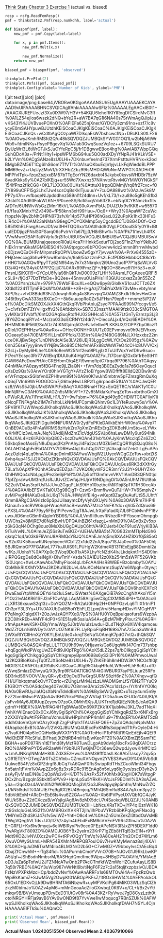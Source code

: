 [Think Stats Chapter 3 Exercise 1](http://greenteapress.com/thinkstats2/html/thinkstats2004.html#toc31) (actual vs. biased)

>>
```Python
resp = nsfg.ReadFemResp()
pmf = thinkstats2.Pmf(resp.numkdhh, label='actual')

def biaspmf(pmf, label):
    new_pmf = pmf.Copy(label=label)
    
    for x, p in pmf.Items():
        new_pmf.Mult(x,x)
        
        new_pmf.Normalize()
    return new_pmf
    
biased_pmf = biaspmf(pmf, 'observed')
    
thinkplot.PrePlot(2)
thinkplot.Pmfs([pmf, biased_pmf])
thinkplot.Config(xlabel='Number of Kids', ylabel='PMF')
```
![alt text][plot]
[plot] data:image/png;base64,iVBORw0KGgoAAAANSUhEUgAAAYUAAAEKCAYAAAD9xUlFAAAABHNCSVQICAgIfAhkiAAAAAlwSFlz%0AAAALEgAACxIB0t1+/AAAGXlJREFUeJzt3Xu0lXW97/H3V+54KQU6leheRKIYIRogDfCSlrcMvG3R%0A1LZ54ejIos6wszk2dNQ+bYe2R+aW7BA7qG1l6NA40s7SrWmAgQJlpIJuvKS43Yl4JUVBvuePOXnO%0AFIEFa625njXner/GYDCfy3zm91no+szf7/c8vycyE0mSAHYpuwBJUtdhKEiSCoaCJKlgKEiSCoaC%0AJKlgKEiSCoaCJKlgKEiSCoaCJKnQs+wCdtbAgQOzpaWl7DIkqaEsW7bshcwc1Np+DRcKLS0tLF26%0AtOwyJKmhRMSfd2Q/u48kSQVDQZJUMBQkSYWGG1OQ1Lw2bNjA6tWrWb9+fdmlNKy+ffsyePBgevXq%0A1ab3GwqSuozVq1ez++6709LSQkSUXU7DyUzWrl3L6tWrGTJkSJuOYfeRpC5j/fr1DBgwwEBoo4hg%0AwIAB7WppGQqSuhQDoX3a+/PrNt1Hty1+ipsWPM6bG94uu5QO0adXDyYfNpRJ41rKLkVSE+k2LYVm%0ACgSANze8zU0LHi+7DKnbuvfee/nd737XrmPstttuHVRNx+k2odBMgbBZM56T1Cg6IhS6om7TfVTr%0A1suOKbuEdjn1yjvLLkFqWieddBLPPPMM69evZ+rUqUyZMoVf//rXXHbZZbz99tsMHDiQWbNmMWPG%0ADHr06MFPfvITpk+fzqxZszjxxBM57bTTgEorYN26daxbt45Jkybx0ksvsWHDBr75zW8yadKkks9y%0A27plKEjq+ur55Wd7Xwxnz57NXnvtxRtvvMGYMWOYNGkSF154IfPnz2fIkCG8+OKL7LXXXlx00UXs%0AtttuXHrppQDMmjVrq8fr27cvc+fOZY899uCFF15g3LhxTJw4scsOqBsKklTjuuuuY+7cuQA888wz%0AzJw5k8MPP7y47n+vvfbaqeNlJpdddhnz589nl1124dlnn+Uvf/kL73//+zu89o5gKEhS1b333std%0Ad93FokWL6N+/P0ceeSSjRo1i5cqVrb63Z8+ebNq0CYBNmzbx1ltvAfDTn/6UNWvWsGzZMnr16kVL%0AS0uXvmPbUJDUJZUx9vfKK6+w55570r9/f1auXMnixYtZv3498+fP58knn3xH99Huu+/Oq6++Wry3%0ApaWFZcuWcfrppzNv3jw2bNhQHPN973sfvXr14p577uHPf96hGaxL022uPpKk1hx33HFs3LiR4cOH%0AM23aNMaNG8egQYOYOXMmp5xyCgcddBCTJ08G4DOf+Qxz585l1KhRLFiwgAsvvJDf/va3HHTQQSxa%0AtIhdd90VgLPOOoulS5fy0Y9+lBtuuIEDDjigzFNslS0FSarq06cPv/rVr7a67fjjj3/H8rBhw1i+%0AfPk71i1evLh4ffXVVwMwcOBAFi1atNVjrlu3rj3l1oUtBUlSwVCQJBUMBUlSwVCQJBUMBUlSwVCQ%0AJBUMBUnajqeeeooRI0aUXca7HHnkkSxdurTDj2soSFIn27hxY9klbJOhIEk1rrnmGkaMGMGIESO4%0A9tprgcov8bPOOovhw4dz2mmn8frrrwMwbdo0DjzwQEaOHFnMlrpmzRpOPfVUxowZw5gxY7jvvvsA%0A+PrXv84555zD+PHjOeeccxg3bhwPP/xw8bmbv/n/9a9/5bzzzmPs2LEcfPDB3HbbbQC88cYbnHHG%0AGQwfPpyTTz6ZN954oy7n7x3Nkrqkr/2i9Uno2uofP7P1qSaWLVvGD3/4Q+6//34yk0MPPZQjjjiC%0ARx99lFmzZjF+/HjOO+88vve97/H5z3+euXPnsnLlSiKCl19+GYCpU6fyla98hQkTJvD0009z7LHH%0AsmLFCgAeeeQRFi5cSL9+/fjOd77DzTffzDe+8Q2ee+45nnvuOUaPHs1ll13GUUcdxezZs3n55ZcZ%0AO3Ysn/zkJ/n+979P//79WbFiBcuXL+eQQw6py8/GloIkVS1cuJCTTz6ZXXfdld12241TTjmFBQsW%0AsM8++zB+/HgAzj77bBYuXMh73vMe+vbty/nnn8/Pf/5z+vfvD8Bdd93FJZdcwqhRo5g4cSKvvvpq%0AMZ3FxIkT6devHwCnn346t9xyCwA333xz8XCeO++8k6uuuopRo0Zx5JFHsn79ep5++mnmz5/P2Wef%0ADcDIkSMZOXJkXX4GthQkqRVbPhAnIujZsycPPPAAd999N7fccgvf/e53+c1vfsOmTZtYvHgxffv2%0AfddxNk+SB7D33nszYMAAli9fzk033cSMGTOAyvMXbr31Vvbff//6ntQ2GAqSuqRtdfHU02GHHca5%0A557LtGnTyEzmzp3Lj3/8Y6ZOncqiRYv4+Mc/zo033siECRNYt24dr7/+OieccALjx4/nQx/6EADH%0AHHMM06dP56tf/SoADz74IKNGjdrq502ePJlvfetbvPLKK8U3/2OPPZbp06czffp0IoI//OEPHHzw%0AwRx++OHceOONHHXUUTz00EPvmoyvo9h9JElVhxxyCOeeey5jx47l0EMP5YILLmDPPfdk//335/rr%0Ar2f48OG89NJLXHzxxbz22muceOKJjBw5kgkTJnDNNdcAlSe3LV26lJEjR3LggQcWLYCtOe2005gz%0AZw6nn356se7yyy9nw4YNjBw5ko985CNcfvnlAFx88cWsW7eO4cOHc8UVV/Cxj32sLj+DyMy6HLhe%0ARo8enW25Nrf2ea9lPLyjIzXTuUi1VqxYwfDhw8suo+Ft7ecYEcsyc3Rr77WlIEkq1DUUIuK4iHg0%0AIlZFxLTt7DcmIjZGxGn1rEeStH11C4WI6AFcDxwPHAicGREHbmO/q4E7t9wmqftptC7trqa9P796%0AthTGAqsy84nMfAuYA0zayn5fBG4Fnq9jLZIaQN++fVm7dq3B0EaZydq1a7d6OeyOquclqXsDz9Qs%0ArwYOrd0hIvYGTgY+AYzZ1oEiYgowBWDfffft8EIldQ2DBw9m9erVrFmzpuxSGlbfvn0ZPHhwm99f%0A9n0K1wJ/n5mbtrw5pFZmzgRmQuXqo06qTVIn69WrF0OGDCm7jG6tnqHwLLBPzfLg6rpao4E51UAY%0ACJwQERsz8//WsS5J0jbUMxSWAPtFxBAqYXAG8NnaHTKz+EoQET8C/s1AkKTy1C0UMnNjRFwC3AH0%0AAGZn5sMRcVF1+7Zv85MklaKuYwqZeTtw+xbrthoGmXluPWuRJLWu7IFmdXMLH1/L3Y+9wFsbm+P6%0Agd49g6OHDWTC0AFllyK1idNcqFTNFAgAb21M7n7shbLLkNrMUFCpmikQNmvGc1L3YfeRuowy5s/v%0ASPV8fKTUWWwpSJIKhoIkqWAoSJIKhoIkqWAoSJIKhoIkqWAoSJIKhoIkqWAoSJIKhoIkqWAoSJIK%0AhoIkqWAoSJIKhoIkqWAoSJIKhoIkqWAoSJIKhoIkqWAoSJIKhoIkqWAoSJIKhoIkqWAoSJIKhoIk%0AqWAoSJIKhoIkqWAoSJIKhoIkqWAoSJIKdQ2FiDguIh6NiFURMW0r2ydFxPKIeDAilkbEhHrWI0na%0Avp71OnBE9ACuBz4FrAaWRMS8zHykZre7gXmZmRExErgZOKBeNUmStq+eLYWxwKrMfCIz3wLmAJNq%0Ad8jMdZmZ1cVdgUSSVJp6hsLewDM1y6ur694hIk6OiJXAL4Hz6liPJKkVpQ80Z+bczDwAOAn431vb%0AJyKmVMcclq5Zs6ZzC5SkbqSeofAssE/N8uDquq3KzPnAhyJi4Fa2zczM0Zk5etCgQR1fqSQJqG8o%0ALAH2i4ghEdEbOAOYV7tDRHw4IqL6+hCgD7C2jjVJkrajblcfZebGiLgEuAPoAczOzIcj4qLq9hnA%0AqcDnImID8AYwuWbgWZLUyeoWCgCZeTtw+xbrZtS8vhq4up41SJJ2XOkDzZKkrsNQkCQVDAVJUsFQ%0AkCQVDAVJUsFQkCQVDAVJUsFQkCQVDAVJUsFQkCQVDAVJUsFQkCQVDAVJUqGus6RK3dXXfrGy7BLa%0ApXfP4OhhA5kwdEDZpaiT2VKQOkjvnlF2CR3mrY3J3Y+9UHYZKoGhIHWQo4cNbLpgUPez3e6jiPhR%0AZp5bff13mfmvnVKV1IAmDB3QFN0tjd71pfZpraVwUM3rqfUsRJJUvtZCwfajJHUjrV19NDgirgOi%0A5nUhM79Ut8okSZ2utVD4as3rpfUsRJJUvu2GggPLktS9tHb10bztbc/MiR1bjiSpTK11H30ceAb4%0AGXA/lbEFSVKTai0U3g98CjgT+CzwS+BnmflwvQuTJHW+7V6SmplvZ+avM/PvgHHAKuDeiLikU6qT%0AJHWqVifEi4g+wKeptBZagOuAufUtS5JUhtYGmm8ARgC3A9/IzIc6pSpJUilaaymcDfyVyhQXUyNi%0A8x3OAWRm7lHP4iRJnau1+xScRVWSupHWuo/6AhcBHwaWA7Mzc2NnFKYdc+qVd5ZdQrus69ePXSL4%0A4F79yy5FEq1PiPevwGjgT8AJwLfrXpFa1adXj7JL6FCbMvnPF18vuwxJtD6mcGBmfhQgImYBD9S/%0AJLVm9Ii9uevRNbzdRHPYbsomOhmpgbUWChs2v8jMjRE7d0NzRBwH/DPQA/hBZl61xfazgL+nMnD9%0AGnBxZv5xpz6kG3qN4OChg8ouo0MsXbUGgDAUpC6htVA4KCJerb4OoF91udWrjyKiB3A9lTuiVwNL%0AImJeZj5Ss9uTwBGZ+VJEHA/MBA5t47l0G832mMTIpNdGh6qkrqC1q4/a03k9FliVmU8ARMQcYBJQ%0AhEJm/q5m/8XA4HZ8Xrf0j585oOwS2uXUK58uuwRJNep5yeneVCbT22x1dd22nA/8qo71SJJa0eo0%0AF50hIj5BJRQmbGP7FGAKwL777tuJlUlS91LPUHgW2KdmeXB13TtExEjgB8Dxmbl2awfKzJlUxhsY%0APXp0c3Woq9Do91xA5XLhyYcNZdK4lrJLkdqknt1HS4D9ImJIRPQGzgDe8dCeiNgX+DlwTmY+Vsda%0A1EU12z0Xb254m5sWPF52GVKb1S0Uqnc+XwLcAawAbs7MhyPiooi4qLrbFcAA4HsR8WBE+Bzobmby%0AYUObMhikRlXXMYXMvJ3KDKu162bUvL4AuKCeNahrmzSupWm6Wpqh+0tywjtJUsFQkCQVDAVJUsFQ%0AkCQVDAVJUsFQkCQVDAVJUsFQkCQVDAVJUsFQkCQVDAVJUsFQkCQVDAVJUsFQkCQVDAVJUsFQkCQV%0ADAVJUsFQkCQVDAVJUsFQkCQVDAVJUsFQkCQVDAVJUsFQkCQVDAVJUsFQkCQVDAVJUsFQkCQVDAVJ%0AUsFQkCQVDAVJUsFQkCQVDAVJUsFQkCQV6hoKEXFcRDwaEasiYtpWth8QEYsi4s2IuLSetUiSWtez%0AXgeOiB7A9cCngNXAkoiYl5mP1Oz2IvAl4KR61SFJ2nF1CwVgLLAqM58AiIg5wCSgCIXMfB54PiI+%0AXcc6JLXR136xsuwS2q13z+DoYQOZMHRA2aU0hHp2H+0NPFOzvLq6TlIX1rtnlF1Ch3prY3L3Yy+U%0AXUbDaIiB5oiYEhFLI2LpmjVryi5HampHDxvYlMGgHVPP7qNngX1qlgdX1+20zJwJzAQYPXq0/7pS%0AHU0YOqBpulqaofurs9WzpbAE2C8ihkREb+AMYF4dP0+S1E51aylk5saIuAS4A+gBzM7MhyPiour2%0AGRHxfmApsAewKSK+DByYma/Wqy5J0rbVs/uIzLwduH2LdTNqXv8XlW4lqamceuWdZZfQLn169WDy%0AYUOZNK6l7FLUyRpioFlqBH169Si7hA7z5oa3uWnB42WXoRIYClIHmXzY0KYLBnU/de0+krqTSeNa%0AmqK7pdG7vtQ+thQkSQVDQZJUMBQkSQVDQZJUMBQkSQVDQZJUMBQkSQVDQZJUMBQkSQVDQZJUMBQk%0ASQXnPpLULTTDU9h69wyOHjawrk/Gs6UgqWk147Om737shbp+hqEgqWkdPWxgUwZDPdl9JKlpTRg6%0AoK5dLZ2ps7q/bClIkgqGgiSpYChIkgqGgiSpYChIkgqGgiSpYChIkgrepyBpm0698s6yS2i3Pr16%0AMPmwoUwa11J2KQ3BloKkd+jTq0fZJXSoNze8zU0LHi+7jIZhKEh6h8mHDW3KYNCOsftI0jtMGtfS%0ANF0tzdD91dlsKUiSCoaCJKlg95GkbqHRu5LW9evHLhF8cK/+df0cWwqSmlazDZhvyuQ/X3y9rp9R%0A11CIiOMi4tGIWBUR07ayPSLiuur25RFxSD3rkdS9NOOVVJuyQR+yExE9gOuBTwGrgSURMS8zH6nZ%0A7Xhgv+qfQ4H/U/1bktqtma6kOvY7Czrlc+rZUhgLrMrMJzLzLWAOMGmLfSYBN2TFYuC9EfGBOtYk%0ASdqOeg407w08U7O8mne3Ara2z97Acx1dzLp+/YrXnfVYO0lqNA0x0BwRUyJiaUQsXbNmTdnldBnN%0A9kBySeWrZyg8C+xTszy4um5n9yEzZ2bm6MwcPWjQoA4vtBH17hkcPWxg2WVIajL17D5aAuwXEUOo%0A/KI/A/jsFvvMAy6JiDlUupZeycwO7zoCuOMrh9XjsJLUKTrrd1jdQiEzN0bEJcAdQA9gdmY+HBEX%0AVbfPAG4HTgBWAa8Dn69XPZKk1tX1jubMvJ3KL/7adTNqXifwhXrWIEnacQ0x0CxJ6hyGgiSpYChI%0AkgqGgiSpYChIkgqRdZ5xr6NFxBrgz2XX0YqBwAtlF9FBmuVcmuU8wHPpihrhPP4mM1u9+7fhQqER%0ARMTSzBxddh0doVnOpVnOAzyXrqhZzgPsPpIk1TAUJEkFQ6E+ZpZdQAdqlnNplvMAz6UrapbzcExB%0AkvT/2VKQJBUMhQ4UEcdFxKMRsSoippVdT1tFxOyIeD4iHiq7lvaKiH0i4p6IeCQiHo6IqWXX1FYR%0A0TciHoiIP1bP5Rtl19QeEdEjIv4QEf9Wdi3tERFPRcSfIuLBiFhadj3tZfdRB4mIHsBjwKeoPFZ0%0ACXBmZj5SamFtEBGHA+uoPD97RNn1tEf1md8fyMzfR8TuwDLgpAb9dwlg18xcFxG9gIXA1OrzzRtO%0ARPwPYDSwR2aeWHY9bRURTwGjM7Or36ewQ2wpdJyxwKrMfCIz3wLmAJNKrqlNMnM+8GLZdXSEzHwu%0AM39fff0asILKc8AbTlasqy72qv5pyG91ETEY+DTwg7Jr0TsZCh1nb+CZmuXVNOgvn2YVES3AwcD9%0A5VbSdtUulweB54F/z8xGPZdrgf8JbCq7kA6QwF0RsSwippRdTHsZCuoWImI34Fbgy5n5atn1tFVm%0Avp2Zo6g8z3xsRDRc915EnAg8n5nLyq6lg0yo/pscD3yh2v3asAyFjvMssE/N8uDqOpWs2v9+K/DT%0AzPx52fV0hMx8GbgHOK7sWtpgPDCx2hc/BzgqIn5Sbkltl5nPVv9+HphLpSu5YRkKHWcJsF9EDImI%0A3sAZwLySa+r2qoOzs4AVmXlN2fW0R0QMioj3Vl/3o3JRw8pyq9p5mfm/MnNwZrZQ+f/kN5l5dsll%0AtUlE7Fq9gIGI2BU4Bmjoq/YMhQ6SmRuBS4A7qAxm3pyZD5dbVdtExM+ARcD+EbE6Is4vu6Z2GA+c%0AQ+Xb6IPVPyeUXVQbfQC4JyKWU/kS8u+Z2dCXczaB/wYsjIg/Ag8Av8zMX5dcU7t4SaokqWBLQZJU%0AMBQkSQVDQZJUMBQkSQVDQZJUMBTUkCIiI+LbNcuXRsTXO+jYP4qI0zriWK18zt9GxIqIuGeL9S21%0AM9RGxIXVKRT2jIh/iIhPbuVYRzb6bKPqGgwFNao3gVMiYmDZhdSKiJ47sfv5wIWZ+YntHO8c4IvA%0AsZn5UmZekZl3tbdOaVsMBTWqjVQegfiVLTds+U0/ItZV/z4yIn4bEbdFxBMRcVVEnFV9RsGfImJo%0AzWE+GRFLI+Kx6lw9myej+6eIWBIRyyPiv9ccd0FEzAPeNSV3RJxZPf5DEXF1dd0VwARgVkT809ZO%0AMCJOB6YBx2yelrn23KrP71gZEb8HTql53xE1N+r9YfMdt9KO2JlvNVJXcz2wPCK+tRPvOQgYTmVq%0A8CeAH2Tm2OrDd74IfLm6XwuVOWyGUrmL+MPA54BXMnNMRPQB7ouIO6v7HwKMyMwnaz8sIj4IXA18%0ADHgJuDMiTsrMf4iIo4BLM3NrD2b5G+C7wMGZ+V9bboyIvsC/AEcBq4CbajZfCnwhM++rTgS4fid+%0APurmbCmoYVVnO70B+NJOvG1J9RkLbwKPA5t/qf+JShBsdnNmbsrM/6ASHgdQmdfmc9Wpq+8HBgD7%0AVfd/YMtAqBoD3JuZa6pTofwU2JFZNNcATwOnb2P7AcCTmfkfWZmWoHZCufuAayLiS8B7q58r7RBD%0AQY3uWip987vWrNtI9b/tiNgF6F2z7c2a15tqljfxzpbzlvO/JBDAFzNzVPXPkMzcHCp/bddZvNvr%0AwAnARRFx1s68MTOvAi4A+lFpzRzQwbWpiRkKamiZ+SJwM5Vg2OwpKt01ABOpPKFsZ/1tROxSHWf4%0AEPAolckOL65OxU1EDKvOjLk9DwBHRMTA6iNbzwR+uyMFVKdiPg64MiKO3WLzSqClZhzkzM0bImJo%0AZv4pM6+mMnGeoaAdZiioGXwbqL0K6V+o/CL+I/Bx2vYt/mkqv9B/BVyUmeupPDryEeD31UtGv08r%0A43KZ+RyVweJ7gD8CyzLzth0totolNRGYHRFja9avB6YAv6wOND9f87YvVwe1lwMbqucg7RBnSZUk%0AFWwpSJIKhoIkqWAoSJIKhoIkqWAoSJIKhoIkqWAoSJIKhoIkqfD/AH7NSYL4OjnHAAAAAElFTkSu%0AQmCC
```Python
print('Actual Mean', pmf.Mean())
print('Observed Mean', biased_pmf.Mean())
```
**Actual Mean 1.02420515504
Observed Mean 2.40367910066**
